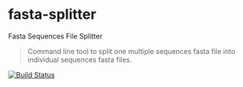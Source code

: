 # fasta-splitter
Fasta Sequences File Splitter
> Command line tool to split one multiple sequences fasta file into individual sequences fasta files.

[![Build Status](https://travis-ci.com/alan-lira/fasta-splitter.svg?branch=master)](https://travis-ci.com/alan-lira/fasta-splitter)
